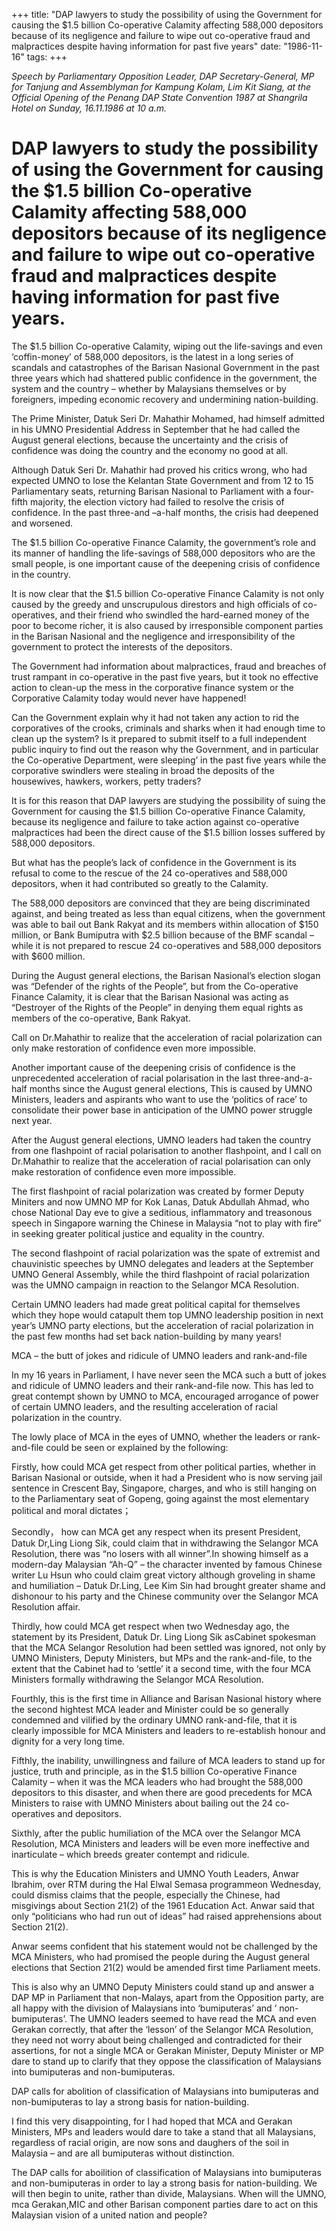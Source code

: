 +++ 
title: "DAP lawyers to study the possibility of using the Government for causing the $1.5 billion Co-operative Calamity affecting 588,000 depositors because of its negligence and failure to wipe out co-operative fraud and malpractices despite having information for past five years"
date: "1986-11-16"
tags:
+++

_Speech by Parliamentary Opposition Leader, DAP Secretary-General, MP for Tanjung and Assemblyman for Kampung Kolam, Lim Kit Siang, at the Official Opening of the Penang DAP State Convention 1987 at Shangrila Hotel on Sunday, 16.11.1986 at 10 a.m._

# DAP lawyers to study the possibility of using the Government for causing the $1.5 billion Co-operative Calamity affecting 588,000 depositors because of its negligence and failure to wipe out co-operative fraud and malpractices despite having information for past five years.

The $1.5 billion Co-operative Calamity, wiping out the life-savings and even ‘coffin-money’ of 588,000 depositors, is the latest in a long series of scandals and catastrophes of the Barisan Nasional Government in the past three years which had shattered public confidence in the government, the system and the country – whether by Malaysians themselves or by foreigners, impeding economic recovery and undermining nation-building.</u>

The Prime Minister, Datuk Seri Dr. Mahathir Mohamed, had himself admitted in his UMNO Presidential Address in September that he had called the August general elections, because the uncertainty and the crisis of confidence was doing the country and the economy no good at all.

Although Datuk Seri Dr. Mahathir had proved his critics wrong, who had expected UMNO to lose the Kelantan State Government and from 12 to 15 Parliamentary seats, returning Barisan Nasional to Parliament with a four-fifth majority, the election victory had failed to resolve the crisis of confidence. In the past three-and –a-half months, the crisis had deepened and worsened.

The $1.5 billion Co-operative Finance Calamity, the government’s role and its manner of handling the life-savings of 588,000 depositors who are the small people, is one important cause of the deepening crisis of confidence in the country.

It is now clear that the $1.5 billion Co-operative Finance Calamity is not only caused by the greedy and unscrupulous direstors and high officials of co-operatives, and their friend who swindled the hard-earned money of the poor to become richer, it is also caused by irresponsible component parties in the Barisan Nasional and the negligence and irresponsibility of the government to protect the interests of the depositors.

The Government had information about malpractices, fraud and breaches of trust rampant in co-operative in the past five years, but it took no effective action to clean-up the mess in the corporative finance system or the Corporative Calamity today would never have happened!

Can the Government explain why it had not taken any action to rid the corporatives of the crooks, criminals and sharks when it had enough time to clean up the system? Is it prepared to submit itself to a full independent public inquiry to find out the reason why the Government, and in particular the Co-operative Department, were sleeping’ in the past five years while the corporative swindlers were stealing in broad  the deposits of the housewives, hawkers, workers, petty traders?

It is for this reason that DAP lawyers are studying the possibility of suing the Government for causing the $1.5 billion Co-operative Finance Calamity, because its negligence and failure to take action against co-operative malpractices had been the direct cause of the $1.5 billion losses suffered by 588,000 depositors.

But what has the people’s lack of confidence in the Government is its refusal to come to the rescue of the 24 co-operatives and 588,000 depositors, when it had contributed so greatly to the Calamity.

The 588,000 depositors are convinced that they are being discriminated against, and being treated as less than equal citizens, when the government was able to bail out Bank Rakyat and its members within allocation of $150 million, or Bank Bumiputra with $2.5 billion because of the BMF scandal – while it is not prepared to rescue 24 co-operatives and 588,000 depositors with $600 million.

During the August general elections, the Barisan Nasional’s  election slogan was “Defender of the rights of the People”, but from the Co-operative Finance Calamity, it is clear that the Barisan Nasional was acting as “Destroyer of the Rights of the People” in denying them equal rights as members of the co-operative, Bank Rakyat.

Call on Dr.Mahathir to realize that the acceleration of racial polarization can only make restoration of confidence even more impossible.

Another important cause of the deepening crisis of confidence is the unprecedented acceleration of racial polarisation in the last three-and-a-half months since the August general elections, This is caused by UMNO Ministers, leaders and aspirants who want to use the ‘politics of race’ to consolidate their power base in anticipation of the UMNO power struggle next year.

After the August general elections, UMNO leaders had taken the country from one flashpoint of racial polarisation to another flashpoint, and I call on Dr.Mahathir to realize that the acceleration of racial polarisation can only make restoration of confidence even more impossible.

The first flashpoint of racial polarization was created by former Deputy Miniters and now UMNO MP for Kok Lanas, Datuk Abdullah Ahmad, who chose National Day eve to give a seditious, inflammatory and treasonous speech in Singapore warning the Chinese in Malaysia “not to play with fire” in seeking greater political justice and equality in the country.

The second flashpoint of racial polarization was the spate of extremist and chauvinistic speeches by UMNO delegates and leaders at the September UMNO General Assembly, while the third flashpoint of racial polarization was the UMNO campaign in reaction to the Selangor MCA Resolution.

Certain UMNO leaders had made great political capital for themselves which they hope would catapult them top UMNO leadership position in next year’s UMNO party elections, but the acceleration of racial polarization in the past few months had set back nation-building by many years!

MCA – the butt of jokes and ridicule of UMNO leaders and rank-and-file

In my 16 years in Parliament, I have never seen the MCA such a butt of jokes and ridicule of UMNO leaders and their rank-and-file now. This has led to great contempt shown by UMNO to MCA, encouraged arrogance of power of certain UMNO leaders, and the resulting acceleration of racial polarization in the country.

The lowly place of MCA in the eyes of UMNO, whether the leaders or rank-and-file could be seen or explained by the following:

Firstly, how could MCA get respect from other political parties, whether in Barisan Nasional or outside, when it had a President who is now serving jail sentence in Crescent Bay, Singapore, charges, and who is still hanging on to the Parliamentary seat of Gopeng, going against the most elementary political and moral dictates；

Secondly， how can MCA get any respect when its present President, Datuk Dr,Ling Liong Sik, could claim that in withdrawing the Selangor MCA Resolution, there was “no losers with all winner”.In showing himself as a modern-day Malaysian “Ah-Q” – the character invented by famous Chinese writer Lu Hsun who could claim great victory although groveling in shame and humiliation – Datuk Dr.Ling, Lee Kim Sin had brought greater shame and dishonour to his party and the Chinese community over the Selangor MCA Resolution affair.

Thirdly, how could MCA get respect when two Wednesday ago, the statement by its President, Datuk Dr. Ling Liong Sik asCabinet spokesman that the MCA Selangor Resolution had been settled was ignored, not only by UMNO Ministers, Deputy Ministers, but MPs and the rank-and-file, to the extent that the Cabinet had to ‘settle’ it a second time, with the four MCA Ministers formally withdrawing the Selangor MCA Resolution.

Fourthly, this is the first time in Alliance and Barisan Nasional history where the second hightest MCA leader and Minister could be so generally condemned and vilified by the ordinary UMNO rank-and-file, that it is  clearly impossible for MCA Ministers and leaders to re-establish honour and dignity for a very long time.

Fifthly, the inability, unwillingness and failure of MCA leaders to stand up for justice, truth and principle, as in the $1.5 billion Co-operative Finance Calamity – when it was the MCA leaders who had brought the 588,000 depositors to this disaster, and when there are good precedents for MCA Ministers to raise with UMNO Ministers about bailing out the 24 co-operatives and depositors.

Sixthly, after the public humiliation of the MCA over the Selangor MCA	 Resolution, MCA Ministers and leaders will be even more ineffective and inarticulate – which breeds greater contempt and ridicule.

This is why the Education Ministers and UMNO Youth Leaders, Anwar Ibrahim, over RTM during the Hal Elwal Semasa programmeon Wednesday, could dismiss claims that the people, especially the Chinese, had misgivings about Section 21(2) of the 1961 Education Act. Anwar said that only “politicians who had run out of ideas” had raised apprehensions about Section 21(2).

Anwar seems confident that his statement would not be challenged by the MCA Ministers, who had promised the people during the August general elections that Section 21(2) would be amended first time Parliament meets.

This is also why an UMNO Deputy Ministers could stand up and answer a DAP MP in Parliament that non-Malays, apart from the Opposition party, are all happy with the division of Malaysians into ‘bumiputeras’ and ‘ non-bumiputeras’. The UMNO leaders seemed to have read the MCA and even Gerakan correctly, that after the ‘lesson’ of the Selangor 	MCA Resolution, they need not worry about being challenged and contradicted for their assertions, for not a single MCA or Gerakan Minister, Deputy Minister or MP dare to stand up to clarify that they oppose the classification of Malaysians into bumiputeras and non-bumiputeras.

DAP calls for abolition of classification of Malaysians into bumiputeras and non-bumiputeras to lay a strong basis for nation-building.

I find this very disappointing, for I had hoped that MCA and Gerakan Ministers, MPs and leaders would dare to take a stand that all Malaysians, regardless of racial origin, are now sons and daughers of the soil in Malaysia – and are all bumiputeras without distinction.

The DAP calls for aboilition of classification of Malaysians into bumiputeras and non-bumiputeras in order to lay a strong basis for nation-building. We will then begin to unite, rather than divide, Malaysians.
When will the UMNO, mca Gerakan,MIC and other Barisan component parties dare to act on this Malaysian vision of a united nation and people?
 
